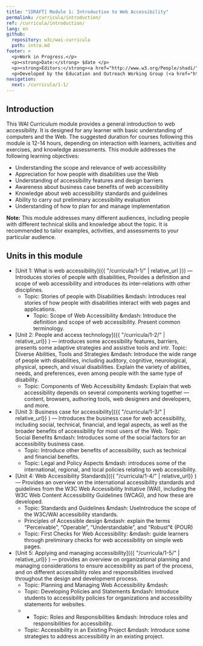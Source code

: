 ```yaml
---
title: "[DRAFT] Module 1: Introduction to Web Accessibility"
permalink: /curricula/introduction/
ref: /curricula/introduction/
lang: en
github:
  repository: w3c/wai-curricula
  path: intro.md
footer: >
  <p>Work in Progress.</p>
  <p><strong>Date:</strong> $date </p>
  <p><strong>Editors:</strong><a href="http://www.w3.org/People/shadi/">Shadi Abou-Zahra</a> and Daniel Montalvo. Contributors: <a href="https://www.w3.org/WAI/EO/EOWG-members">EOWG Participants</a>. </p>
  <p>Developed by the Education and Outreach Working Group (<a href="http://www.w3.org/WAI/EO/">EOWG</a>). Developed as part of the <a href="https://www.w3.org/WAI/about/projects/wai-guide/">WAI-Guide Project</a> funded by the European Commission (EC) under the Horizon 2020 program (Grant Agreement 822245).</p>
navigation:
  next: /curricula/1-1/
---
```


## Introduction

This WAI Curriculum module provides a general introduction to web accessibility. It is designed for any learner with basic understanding of computers and the Web. The suggested duration for courses following this module is 12-14 hours, depending on interaction with learners, activities and exercises, and knowledge assessments. This module addresses the following learning objectives:

* Understanding the scope and relevance of web accessibility
* Appreciation for how people with disabilities use the Web
* Understanding of accessibility features and design barriers
* Awareness about business case benefits of web accessibility
* Knowledge about web accessibility standards and guidelines
* Ability to carry out preliminary accessibility evaluation
* Understanding of how to plan for and manage implementation

**Note:** This module addresses many different audiences, including people with different technical skills and knowledge about the topic. It is recommended to tailor examples, activities, and assessments to your particular audience.

## Units in this module

* [Unit 1: What is web accessibility]({{ "/curricula/1-1/" | relative_url }}) — Introduces stories of people with disabilities, Provides a definition and scope of web accessibility and introduces its inter-relations with other disciplines.
  * Topic: Stories of people with Disabilities  &mdash: Introduces real stories of how people with disabilities interact with web pages and applications. 
    * Topic: Scope of Web Accessibility &mdash: Introduce the definition and scope of web accessibility. Present common terminology.
* [Unit 2: People and access technology]({{ "/curricula/1-2/" | relative_url}} ) &mdash; introduces some accessibility features, barriers, presents some adaptive strategies and assistive tools and intr.
  Topic: Diverse Abilities, Tools and Strategies &mdash: Introduce the wide range of people with disabilities, including auditory, cognitive, neurological, physical, speech, and visual disabilities. Explain the variety of abilities, needs, and preferences, even among people with the same type of disability.
  * Topic: Components of Web Accessibility &mdash: Explain that web accessibility depends on several components working together — content, browsers, authoring tools, web designers and developers, and more.
* [Unit 3: Business case for accessibility]({{ "/curricula/1-3/" | relative_url}} ) &mdash; Introduces the business case for web accessibility, including social, technical, financial, and legal aspects, as well as the broader benefits of accessibility for most users of the Web.
  Topic: Social Benefits &mdash: Introduces some of the social factors for an accessibility business case.
  * Topic: Introduce other benefits of accessibility, such as technical and financial benefits.
  * Topic: Legal and Policy Aspects &mdash: introduces some of the international, regional, and local policies relating to web accessibility.
* [Unit 4: Web Accessibility Standards]({{ "/curricula/1-4/" | relative_url}} ) — Provides an overview on the international accessibility standards and guidelines from the W3C Web Accessibility Initiative (WAI), including the W3C Web Content Accessibility Guidelines (WCAG), and how these are developed.
  * Topic: Standards and Guidelines &mdash: UseIntroduce the scope of the W3C/WAI accessibility standards.
  * Principles of Accessible design &mdash: explain the terms “Perceivable”, “Operable”, “Understandable”, and “Robust”¢ (POUR)
  * Topic: First Checks for Web Accessibility: &mdash: guide learners through preliminary checks for web accessibility on simple web pages.
* [Unit 5: Applying and managing accessibility]({{ "/curricula/1-5/" | relative_url}} ) &mdash; provides an overview on  organizational planning and managing considerations to ensure accessibility as part of the process, and on different accessibility roles and responsibilities involved throughout the design and development process.
  * Topic: Planning and Managing Web Accessibility &mdash: 
  * Topic: Developing Policies and Statements &mdash: Introduce students to accessibility policies for organizations and accessibility statements for websites.
  * * Topic: Roles and Responsibilities &mdash: Introduce roles and responsibilities for accessibility. 
  * Topic: Accessibility in an Existing Project &mdash: Introduce some strategies to address accessibility in an existing project.


